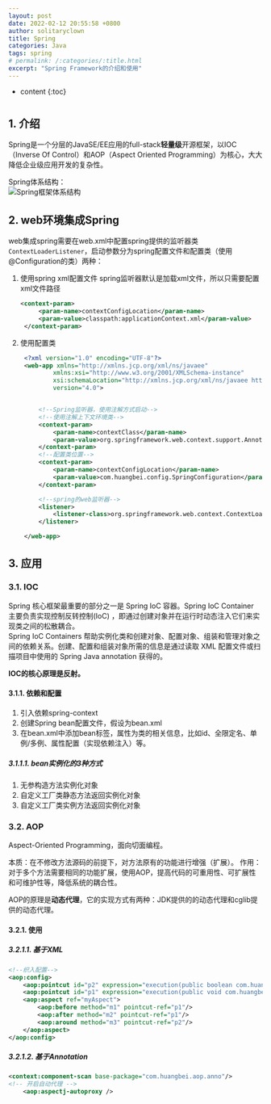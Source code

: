 ```yaml
---
layout: post
date: 2022-02-12 20:55:58 +0800
author: solitaryclown
title: Spring
categories: Java
tags: spring
# permalink: /:categories/:title.html
excerpt: "Spring Framework的介绍和使用"
---
```

* content
{:toc}


#
## 1. 介绍
Spring是一个分层的JavaSE/EE应用的full-stack**轻量级**开源框架，以IOC（Inverse Of Control）和AOP（Aspect Oriented Programming）为核心，大大降低企业级应用开发的复杂性。

Spring体系结构：  
![Spring框架体系结构](https://tse3-mm.cn.bing.net/th/id/OIP-C.XVe1noRCMtr-Z-Hwrsh0DAHaFj?pid=ImgDet&rs=1)

## 2. web环境集成Spring
web集成spring需要在web.xml中配置spring提供的监听器类`ContextLoaderListener`，启动参数分为spring配置文件和配置类（使用@Configuration的类）两种：
1. 使用spring xml配置文件
   spring监听器默认是加载xml文件，所以只需要配置xml文件路径
   ```xml
   <context-param>
        <param-name>contextConfigLocation</param-name>
        <param-value>classpath:applicationContext.xml</param-value>
    </context-param>
   ```
2. 使用配置类
   ```xml
    <?xml version="1.0" encoding="UTF-8"?>
    <web-app xmlns="http://xmlns.jcp.org/xml/ns/javaee"
            xmlns:xsi="http://www.w3.org/2001/XMLSchema-instance"
            xsi:schemaLocation="http://xmlns.jcp.org/xml/ns/javaee http://xmlns.jcp.org/xml/ns/javaee/web-app_4_0.xsd"
            version="4.0">


        <!--Spring监听器，使用注解方式启动-->
        <!--使用注解上下文环境类-->
        <context-param>
            <param-name>contextClass</param-name>
            <param-value>org.springframework.web.context.support.AnnotationConfigWebApplicationContext</param-value>
        </context-param>
        <!--配置类位置-->
        <context-param>
            <param-name>contextConfigLocation</param-name>
            <param-value>com.huangbei.config.SpringConfiguration</param-value>
        </context-param>

        <!--spring的web监听器-->
        <listener>
            <listener-class>org.springframework.web.context.ContextLoaderListener</listener-class>
        </listener>

    </web-app>
   ```

## 3. 应用
### 3.1. IOC
Spring 核心框架最重要的部分之一是 Spring IoC 容器。Spring IoC Container 主要负责实现控制反转控制(IoC) ，即通过创建对象并在运行时动态注入它们来实现类之间的松散耦合。<br>
Spring IoC Containers 帮助实例化类和创建对象、配置对象、组装和管理对象之间的依赖关系。创建、配置和组装对象所需的信息是通过读取 XML 配置文件或扫描项目中使用的 Spring Java annotation 获得的。

**IOC的核心原理是反射。**


#### 3.1.1. 依赖和配置
1. 引入依赖spring-context
2. 创建Spring bean配置文件，假设为bean.xml
3. 在bean.xml中添加bean标签，属性为类的相关信息，比如id、全限定名、单例/多例、属性配置（实现依赖注入）等。

##### 3.1.1.1. bean实例化的3种方式
1. 无参构造方法实例化对象
2. 自定义工厂类静态方法返回实例化对象
3. 自定义工厂类实例方法返回实例化对象




### 3.2. AOP
Aspect-Oriented Programming，面向切面编程。

本质：在不修改方法源码的前提下，对方法原有的功能进行增强（扩展）。
作用：对于多个方法需要相同的功能扩展，使用AOP，提高代码的可重用性、可扩展性和可维护性等，降低系统的耦合性。

AOP的原理是**动态代理**，它的实现方式有两种：JDK提供的的动态代理和cglib提供的动态代理。

#### 3.2.1. 使用
##### 3.2.1.1. 基于XML
```xml
<!--织入配置-->
<aop:config>
    <aop:pointcut id="p2" expression="execution(public boolean com.huangbei.aop.TargetServiceImpl.delete())"/>
    <aop:pointcut id="p1" expression="execution(public void com.huangbei.aop.TargetServiceImpl.add())"/>
    <aop:aspect ref="myAspect">
        <aop:before method="m1" pointcut-ref="p1"/>
        <aop:after method="m2" pointcut-ref="p1"/>
        <aop:around method="m3" pointcut-ref="p2"/>
    </aop:aspect>
</aop:config>
```
##### 3.2.1.2. 基于Annotation
```xml
<context:component-scan base-package="com.huangbei.aop.anno"/>
<!-- 开启自动代理 -->
    <aop:aspectj-autoproxy />
```
